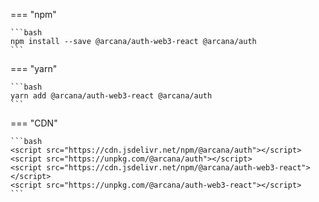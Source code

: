 === "npm"

    ```bash
    npm install --save @arcana/auth-web3-react @arcana/auth
    ```

=== "yarn"

    ```bash
    yarn add @arcana/auth-web3-react @arcana/auth
    ```

=== "CDN"

    ```bash
    <script src="https://cdn.jsdelivr.net/npm/@arcana/auth"></script>
    <script src="https://unpkg.com/@arcana/auth"></script>
    <script src="https://cdn.jsdelivr.net/npm/@arcana/auth-web3-react"></script>
    <script src="https://unpkg.com/@arcana/auth-web3-react"></script>
    ```
